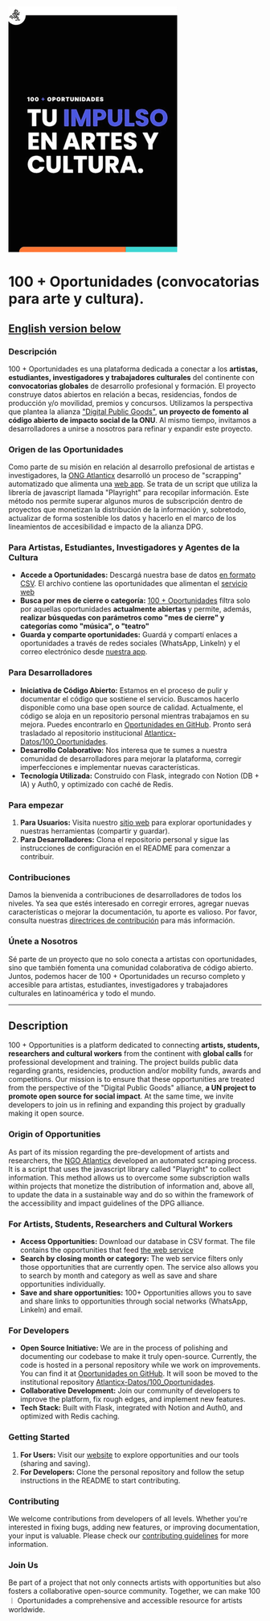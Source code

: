 ![Logo](Logo_Muy_Peq.png)

# 100 + Oportunidades (convocatorias para arte y cultura).

## [English version below](#description)

### Descripción

100 + Oportunidades es una plataforma dedicada a conectar a los **artistas, estudiantes, investigadores y trabajadores culturales** del continente con **convocatorias globales** de desarrollo profesional y formación. El proyecto construye datos abiertos en relación a becas, residencias, fondos de producción y/o movilidad, premios y concursos. Utilizamos la perspectiva que plantea la alianza ["Digital Public Goods"](https://www.un.org/techenvoy/content/digital-public-goods), **un proyecto de fomento al código abierto de impacto social de la ONU**. Al mismo tiempo, invitamos a desarrolladores a unirse a nosotros para refinar y expandir este proyecto.

### Origen de las Oportunidades

Como parte de su misión en relación al desarrollo prefosional de artistas e investigadores, la [ONG Atlanticx](https://atlanticx.org) desarrolló un proceso de "scrapping" automatizado que alimenta una [web app](https://oportunidades.lat). Se trata de un script que utiliza la librería de javascript llamada "Playright" para recopilar información. Este método nos permite superar algunos muros de subscripción dentro de proyectos que monetizan la distribución de la información y, sobretodo, actualizar de forma sostenible los datos y hacerlo en el marco de los lineamientos de accesibilidad e impacto de la alianza DPG.

### Para Artistas, Estudiantes, Investigadores y Agentes de la Cultura

- **Accede a Oportunidades:** Descargá nuestra base de datos [en formato CSV](Oportunidades_Dic_2024.csv). El archivo contiene las oportunidades que alimentan el [servicio web](https://oportunidades.lat)
- **Busca por mes de cierre o categoría:** [100 + Oportunidades](https://oportunidades.lat) filtra solo por aquellas oportunidades **actualmente abiertas** y permite, además, **realizar búsquedas con parámetros como "mes de cierre" y categorías como "música", o "teatro"**
- **Guarda y comparte oportunidades:** Guardá y compartí enlaces a oportunidades a través de redes sociales (WhatsApp, LinkeIn) y el correo electrónico desde [nuestra app](https://oportunidades.lat).

### Para Desarrolladores

- **Iniciativa de Código Abierto:** Estamos en el proceso de pulir y documentar el código que sostiene el servicio. Buscamos hacerlo disponible como una base open source de calidad. Actualmente, el código se aloja en un repositorio personal mientras trabajamos en su mejora. Puedes encontrarlo en [Oportunidades en GitHub](https://github.com/MiguelGalp/Oportunidades). Pronto será trasladado al repositorio institucional [Atlanticx-Datos/100_Oportunidades](https://github.com/Atlanticx-Datos/100_Oportunidades).
- **Desarrollo Colaborativo:** Nos interesa que te sumes a nuestra comunidad de desarrolladores para mejorar la plataforma, corregir imperfecciones e implementar nuevas características.
- **Tecnología Utilizada:** Construido con Flask, integrado con Notion (DB + IA) y Auth0, y optimizado con caché de Redis.

### Para empezar

1. **Para Usuarios:** Visita nuestro [sitio web](http://oportunidades.lat) para explorar oportunidades y nuestras herramientas (compartir y guardar).
2. **Para Desarrolladores:** Clona el repositorio personal y sigue las instrucciones de configuración en el README para comenzar a contribuir.

### Contribuciones

Damos la bienvenida a contribuciones de desarrolladores de todos los niveles. Ya sea que estés interesado en corregir errores, agregar nuevas características o mejorar la documentación, tu aporte es valioso. Por favor, consulta nuestras [directrices de contribución](CONTRIBUTING.md) para más información.

### Únete a Nosotros

Sé parte de un proyecto que no solo conecta a artistas con oportunidades, sino que también fomenta una comunidad colaborativa de código abierto. Juntos, podemos hacer de 100 + Oportunidades un recurso completo y accesible para artistas, estudiantes, investigadores y trabajadores culturales en latinoamérica y todo el mundo.

---

## Description

100 + Opportunities is a platform dedicated to connecting **artists, students, researchers and cultural workers** from the continent with **global calls** for professional development and training. The project builds public data regarding grants, residencies, production and/or mobility funds, awards and competitions. Our mission is to ensure that these opportunities are treated from the perspective of the "Digital Public Goods" alliance, **a UN project to promote open source for social impact**. At the same time, we invite developers to join us in refining and expanding this project by gradually making it open source.

### Origin of Opportunities

As part of its mission regarding the pre-development of artists and researchers, the [NGO Atlanticx](https://atlanticx.org) developed an automated scraping process. It is a script that uses the javascript library called "Playright" to collect information. This method allows us to overcome some subscription walls within projects that monetize the distribution of information and, above all, to update the data in a sustainable way and do so within the framework of the accessibility and impact guidelines of the DPG alliance.

### For Artists, Students, Researchers and Cultural Workers

- **Access Opportunities:** Download our database in CSV format. The file contains the opportunities that feed [the web service](https://oportunidades.lat)
- **Search by closing month or category:** The web service filters only those opportunities that are currently open. The service also allows you to search by month and category as well as save and share opportunities individually.
- **Save and share opportunities:** 100+ Opportunities allows you to save and share links to opportunities through social networks (WhatsApp, LinkeIn) and email.

### For Developers

- **Open Source Initiative:** We are in the process of polishing and documenting our codebase to make it truly open-source. Currently, the code is hosted in a personal repository while we work on improvements. You can find it at [Oportunidades on GitHub](https://github.com/MiguelGalp/Oportunidades). It will soon be moved to the institutional repository [Atlanticx-Datos/100_Oportunidades](https://github.com/Atlanticx-Datos/100_Oportunidades).
- **Collaborative Development:** Join our community of developers to improve the platform, fix rough edges, and implement new features.
- **Tech Stack:** Built with Flask, integrated with Notion and Auth0, and optimized with Redis caching.

### Getting Started

1. **For Users:** Visit our [website](http://oportunidades-vercel.vercel.app) to explore opportunities and our tools (sharing and saving).
2. **For Developers:** Clone the personal repository and follow the setup instructions in the README to start contributing.

### Contributing

We welcome contributions from developers of all levels. Whether you're interested in fixing bugs, adding new features, or improving documentation, your input is valuable. Please check our [contributing guidelines](CONTRIBUTING.md) for more information.

### Join Us

Be part of a project that not only connects artists with opportunities but also fosters a collaborative open-source community. Together, we can make 100 ︱ Oportunidades a comprehensive and accessible resource for artists worldwide.
